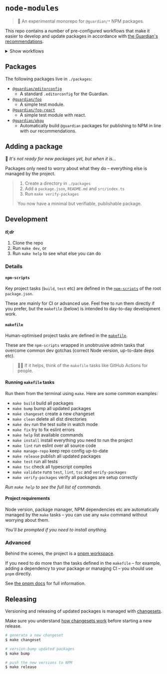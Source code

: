 # `node-modules`

> 🧪 An experimental monorepo for `@guardian/*` NPM packages.

This repo contains a number of pre-configured workflows that make it easier to develop and update packages in accordance with [the Guardian's recommendations](https://github.com/guardian/recommendations/blob/main/npm-packages.md).

<details>
<summary>Show workflows</summary>

-   [x] Node version management
-   [x] NPM package management
-   [x] TypeScript configuration
-   [x] Eslint configuration
-   [x] Testing (using [Jest](https://jestjs.io/))
-   [x] Bundling (using `@guardian/pkgu` – a member of this project)
-   [ ] Versioning (using [changesets](https://github.com/atlassian/changesets))
-   [ ] Publishing (using [changesets](https://github.com/atlassian/changesets))
-   [x] Package config validation
</details>

## Packages

The following packages live in `./packages`:

<!-- START PACKAGES -->
<!-- THIS LIST IS AUTOGENERATED BY scripts/lib/update-readme.js -->

-   [`@guardian/editorconfig`](packages/editorconfig)
    -   A standard `.editorconfig` for the Guardian.
-   [`@guardian/foo`](packages/foo)
    -   A simple test module.
-   [`@guardian/foo-react`](packages/foo-react)
    -   A simple test module with react.
-   [`@guardian/pkgu`](packages/pkgu)
    -   Automatically build `@guardian` packages for publishing to NPM in line with our recommendations.

<!-- END PACKAGES -->

## Adding a package

🚧 _It's not ready for new packages yet, but when it is..._

Packages only need to worry about what they do – everything else is managed by the project.

> 1. Create a directory in `./packages`
> 1. Add a `package.json`, `README.md` and `src/index.ts`
> 1. Run `make verify-packages`
>
> You now have a minimal but verifiable, publishable package.

## Development

#### _tl;dr_

1. Clone the repo
1. Run `make dev`, or
1. Run `make help` to see what else you can do

### Details

#### `npm-scripts`

Key project tasks (`build`, `test` etc) are defined in the [`npm-scripts`](https://docs.npmjs.com/misc/scripts) of the root `package.json`.

These are mainly for CI or advanced use. Feel free to run them directly if you prefer, but the `makefile` (below) is intended to day-to-day development work.

#### `makefile`

Human-optimised project tasks are defined in the [`makefile`](./Makefile).

These are the `npm-scripts` wrapped in unobtrusive admin tasks that overcome common dev gotchas (correct Node version, up-to-date deps etc).

> 🧑‍💻 If it helps, think of the `makefile` tasks like GitHub Actions for people.

#### Running `makefile` tasks

Run them from the terminal using `make`. Here are some common examples:

<!-- START MAKE TASKS -->
<!-- THIS LIST IS AUTOGENERATED BY scripts/lib/update-readme.js -->

-   `make build` build all packages
-   `make bump` bump all updated packages
-   `make changeset` create a new changeset
-   `make clean` delete all dist directories
-   `make dev` run the test suite in watch mode
-   `make fix` try to fix eslint errors
-   `make help` list available commands
-   `make install` install everything you need to run the project
-   `make lint` run eslint over all source code
-   `make manage-repo` keep repo config up-to-date
-   `make release` publish all updated packages
-   `make test` run all tests
-   `make tsc` check all typescript compiles
-   `make validate` runs `test`, `lint`, `tsc` and `verify-packages`
-   `make verify-packages` verify all packages are setup correctly

<!-- END MAKE TASKS -->

_Run `make help` to see the full list of commands._

#### Project requirements

Node version, package manager, NPM dependencies etc are automatically managed by the `make` tasks – you can use any `make` command without worrying about them.

_You'll be prompted if you need to install anything._

### Advanced

Behind the scenes, the project is a [pnpm workspace](https://pnpm.io/workspaces).

If you need to do more than the tasks defined in the `makefile` – for example, adding a dependency to your package or managing CI – you should use `pnpm` directly.

See [the pnpm docs](https://pnpm.io) for full information.

## Releasing

Versioning and releasing of updated packages is managed with [changesets](https://github.com/atlassian/changesets).

Make sure you understand [how changesets work](https://github.com/atlassian/changesets/blob/main/docs/detailed-explanation.md) before starting a new release.

```bash
# generate a new changeset
$ make changeset

# version-bump updated packages
$ make bump

# push the new versions to NPM
$ make release
```
